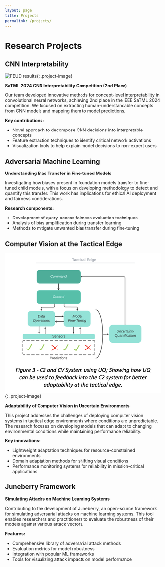 ```yaml
---
layout: page
title: Projects
permalink: /projects/
---
```


# Research Projects

## CNN Interpretability

![FEUD results](assets/feud_2024.png){: .project-image}

**SaTML 2024 CNN Interpretability Competition (2nd Place)**

Our team developed innovative methods for concept-level interpretability in convolutional neural networks, achieving 2nd place in the IEEE SaTML 2024 competition. We focused on extracting human-understandable concepts from CNN models and mapping them to model predictions.

**Key contributions:**
- Novel approach to decompose CNN decisions into interpretable concepts
- Feature extraction techniques to identify critical network activations
- Visualization tools to help explain model decisions to non-expert users

## Adversarial Machine Learning

**Understanding Bias Transfer in Fine-tuned Models**

Investigating how biases present in foundation models transfer to fine-tuned child models, with a focus on developing methodology to detect and quantify this transfer. This work has implications for ethical AI deployment and fairness considerations.

**Research components:**
- Development of query-access fairness evaluation techniques
- Analysis of bias amplification during transfer learning
- Methods to mitigate unwanted bias transfer during fine-tuning

## Computer Vision at the Tactical Edge

![Tactical Edge CV](assets/iccrts_2023.png){: .project-image}

**Adaptability of Computer Vision in Uncertain Environments**

This project addresses the challenges of deploying computer vision systems in tactical edge environments where conditions are unpredictable. The research focuses on developing models that can adapt to changing environmental conditions while maintaining performance reliability.

**Key innovations:**
- Lightweight adaptation techniques for resource-constrained environments
- Domain adaptation methods for shifting visual conditions
- Performance monitoring systems for reliability in mission-critical applications

## Juneberry Framework

**Simulating Attacks on Machine Learning Systems**

Contributing to the development of Juneberry, an open-source framework for simulating adversarial attacks on machine learning systems. This tool enables researchers and practitioners to evaluate the robustness of their models against various attack vectors.

**Features:**
- Comprehensive library of adversarial attack methods
- Evaluation metrics for model robustness
- Integration with popular ML frameworks
- Tools for visualizing attack impacts on model performance
